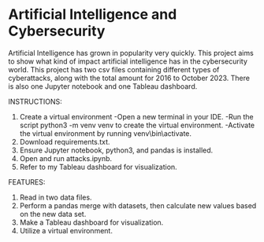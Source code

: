 # Artificial Intelligence and Cybersecurity

Artificial Intelligence has grown in popularity very quickly. This project aims to show what kind of impact artificial intelligence has in the cybersecurity world. This project has two csv files containing different types of cyberattacks, along with the total amount for 2016 to October 2023.
There is also one Jupyter notebook and one Tableau dashboard.

INSTRUCTIONS:
1. Create a virtual environment
	-Open a new terminal in your IDE.
	-Run the script python3 -m venv venv to create the virtual environment.
	-Activate the virtual environment by running venv\bin\activate.
2. Download requirements.txt.
3. Ensure Jupyter notebook, python3, and pandas is installed.
4. Open and run attacks.ipynb. 
5. Refer to my Tableau dashboard for visualization.

FEATURES:
1. Read in two data files.
2. Perform a pandas merge with datasets, then calculate new values based on the new data set.
3. Make a Tableau dashboard for visualization.
4. Utilize a virtual environment. 
